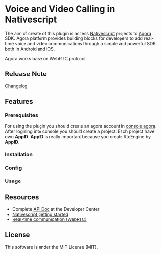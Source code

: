# Voice and Video Calling in Nativescript

The aim of create of this plugin is access [Nativescript] projects to [Agora] SDK. Agora platform provides building blocks for developers to add real-time voice and video communications through a simple and powerful SDK both in Android and iOS. 

Agora works base on WebRTC protocol.

## Release Note
[Changelog](CHANGELOG.md)


## Features

### Prerequisites
For using the plugin you should create an agora account in [console agora]. After logining into console you should create a project. Each project have own **AppID**. **AppID** is really important because you create RtcEngine by **AppID**. 

### Installation 

### Config

### Usage


## Resources

* Complete [API Doc](https://docs.agora.io/en/) at the Developer Center
* [Nativescript getting started](https://nativescript.org/getting-started-with-nativescript/)
* [Real-time communication (WebRTC)](https://webrtc.org/)

## License
This software is under the MIT License (MIT).

[Nativescript]: <http://nativescript.org>
[Agora]: <http://agora.io>
[console agora]: <https://console.agora.io/>

